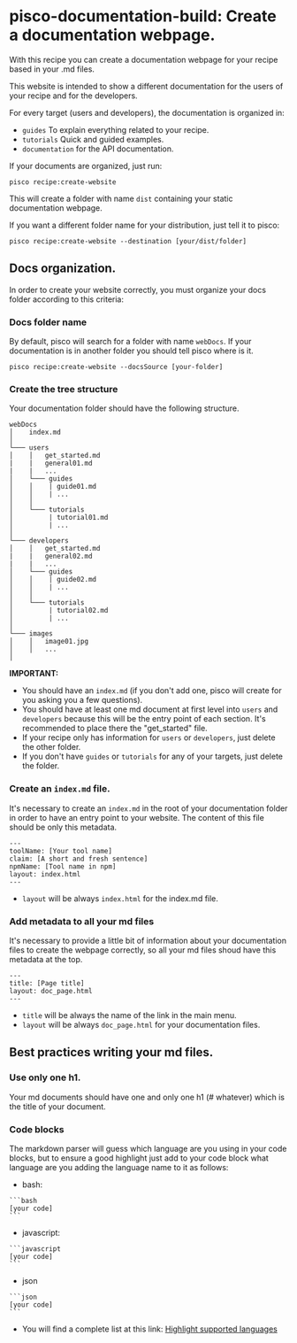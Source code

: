 # pisco-documentation-build: Create a documentation webpage.

With this recipe you can create a documentation webpage for your recipe based in your .md files.

This website is intended to show a different documentation for the users of your recipe and for the developers.

For every target (users and developers), the documentation is organized in:

* ```guides``` To explain everything related to your recipe.
* ```tutorials``` Quick and guided examples.
* ```documentation``` for the API documentation.

If your documents are organized, just run:

```shell
pisco recipe:create-website
```

This will create a folder with name ```dist``` containing your static documentation webpage.

If you want a different folder name for your distribution, just tell it to pisco:
```shell
pisco recipe:create-website --destination [your/dist/folder]
```


## Docs organization.
In order to create your website correctly, you must organize your docs folder according to this criteria:

### Docs folder name
By default, pisco will search for a folder with name ```webDocs```. If your documentation is in another folder you should tell pisco where is it.

  ```shell
  pisco recipe:create-website --docsSource [your-folder]
  ```

### Create the tree structure
Your documentation folder should have the following structure.

  ```
  webDocs
  │    index.md
  │
  └─── users
  │    │   get_started.md
  |    |   general01.md
  |    |   ...
  │    └─── guides
  │    │    | guide01.md
  │    │    | ...
  │    │    
  │    └─── tutorials
  │         | tutorial01.md
  │         | ...
  │       
  └─── developers
  │    │   get_started.md
  |    |   general02.md
  |    |   ...
  │    └─── guides
  │    │    | guide02.md
  │    │    | ...
  │    │    
  │    └─── tutorials
  │         | tutorial02.md
  │         | ...
  │
  └─── images
  │    │   image01.jpg
  │    │   ...
  │
  ```

  **IMPORTANT:**
  * You should have an ```index.md``` (if you don't add one, pisco will create for you asking you a few questions).
  * You should have at least one md document at first level into ```users``` and ```developers``` because this will be the entry point of each section. It's recommended to place there the "get_started" file.
  * If your recipe only has information for ```users``` or ```developers```, just delete the other folder.
  * If you don't have ```guides``` or ```tutorials``` for any of your targets, just delete the folder.

### Create an ```index.md``` file.

It's necessary to create an ```index.md``` in the root of your documentation folder in order to have an entry point to your website.
The content of this file should be only this metadata.

```
---
toolName: [Your tool name]
claim: [A short and fresh sentence]
npmName: [Tool name in npm]
layout: index.html
---
```

* ```layout``` will be always ```index.html``` for the index.md file.

### Add metadata to all your md files

It's necessary to provide a little bit of information about your documentation files to create the webpage correctly, so all your md files shoud have this metadata at the top.

```
---
title: [Page title]
layout: doc_page.html
---
```

* ```title``` will be always the name of the link in the main menu.
* ```layout``` will be always ```doc_page.html``` for your documentation files.



## Best practices writing your md files.

### Use only one h1.
Your md documents should have one and only one h1 (# whatever) which is the title of your document.

### Code blocks
The markdown parser will guess which language are you using in your code blocks, but to ensure a good highlight just add to your code block what language are you adding the language name to it as follows:

* bash:

~~~
```bash
[your code]
```
~~~

* javascript:

~~~
```javascript
[your code]
```
~~~

* json

~~~
```json
[your code]
```
~~~

* You will find a complete list at this link: [Highlight supported languages](https://highlightjs.org/static/demo/)
